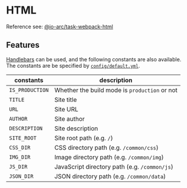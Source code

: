 # HTML

Reference see: [@io-arc/task-webpack-html](https://github.com/io-arc/io-arc/tree/master/tasks/task-webpack-html)

## Features

[Handlebars](https://handlebarsjs.com/) can be used, and the following constants are also available.  
The constants are be specified by [`config/default.yml`](../../config/default.yml).

| constants       | description                                   |
| --------------- | --------------------------------------------- |
| `IS_PRODUCTION` | Whether the build mode is `production` or not |
| `TITLE`         | Site title                                    |
| `URL`           | Site URL                                      |
| `AUTHOR`        | Site author                                   |
| `DESCRIPTION`   | Site description                              |
| `SITE_ROOT`     | Site root path (e.g. `/`)                     |
| `CSS_DIR`       | CSS directory path (e.g. `/common/css`)       |
| `IMG_DIR`       | Image directory path (e.g. `/common/img`)     |
| `JS_DIR`        | JavaScript directory path (e.g. `/common/js`) |
| `JSON_DIR`      | JSON directory path (e.g. `/common/data`)     |
